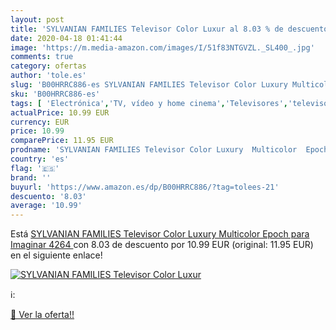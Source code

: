 ```yaml
---
layout: post
title: 'SYLVANIAN FAMILIES Televisor Color Luxur al 8.03 % de descuento'
date: 2020-04-18 01:41:44
image: 'https://m.media-amazon.com/images/I/51f83NTGVZL._SL400_.jpg'
comments: true
category: ofertas
author: 'tole.es'
slug: 'B00HRRC886-es SYLVANIAN FAMILIES Televisor Color Luxury Multicolor Epoch...'
sku: 'B00HRRC886-es'
tags: [ 'Electrónica','TV, vídeo y home cinema','Televisores','televisor', ]
actualPrice: 10.99 EUR
currency: EUR
price: 10.99
comparePrice: 11.95 EUR
prodname: 'SYLVANIAN FAMILIES Televisor Color Luxury  Multicolor  Epoch para Imaginar 4264 '
country: 'es'
flag: '🇪🇸'
brand: ''
buyurl: 'https://www.amazon.es/dp/B00HRRC886/?tag=tolees-21'
descuento: '8.03'
average: '10.99'
---
```


Está [SYLVANIAN FAMILIES Televisor Color Luxury  Multicolor  Epoch para Imaginar 4264 ](https://www.amazon.es/dp/B00HRRC886/?tag=tolees-21) con 8.03 de descuento por 10.99 EUR (original: 11.95 EUR) en el siguiente enlace!

[![SYLVANIAN FAMILIES Televisor Color Luxur](https://m.media-amazon.com/images/I/51f83NTGVZL._SL400_.jpg)](https://www.amazon.es/dp/B00HRRC886/?tag=tolees-21)

ℹ️:


[🛒 Ver la oferta!!](https://www.amazon.es/dp/B00HRRC886/?tag=tolees-21)
